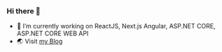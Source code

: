 ### Hi there 👋

- 🔭 I’m currently working on ReactJS, Next.js Angular, ASP.NET CORE, ASP.NET CORE WEB API
- 🌏 Visit <a href="https://hieund20.wordpress.com" target="_blank" rel="noreferrer">my Blog</a>
